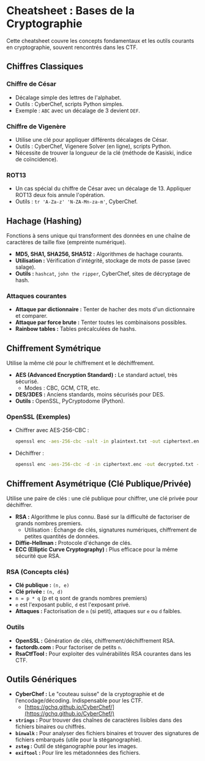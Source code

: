 # Cheatsheet : Bases de la Cryptographie

Cette cheatsheet couvre les concepts fondamentaux et les outils courants en cryptographie, souvent rencontrés dans les CTF.

## Chiffres Classiques

### Chiffre de César
*   Décalage simple des lettres de l'alphabet.
*   Outils : CyberChef, scripts Python simples.
*   Exemple : `ABC` avec un décalage de 3 devient `DEF`.

### Chiffre de Vigenère
*   Utilise une clé pour appliquer différents décalages de César.
*   Outils : CyberChef, Vigenere Solver (en ligne), scripts Python.
*   Nécessite de trouver la longueur de la clé (méthode de Kasiski, indice de coïncidence).

### ROT13
*   Un cas spécial du chiffre de César avec un décalage de 13. Appliquer ROT13 deux fois annule l'opération.
*   Outils : `tr 'A-Za-z' 'N-ZA-Mn-za-m'`, CyberChef.

## Hachage (Hashing)

Fonctions à sens unique qui transforment des données en une chaîne de caractères de taille fixe (empreinte numérique).

*   **MD5, SHA1, SHA256, SHA512 :** Algorithmes de hachage courants.
*   **Utilisation :** Vérification d'intégrité, stockage de mots de passe (avec salage).
*   **Outils :** `hashcat`, `john the ripper`, CyberChef, sites de décryptage de hash.

### Attaques courantes
*   **Attaque par dictionnaire :** Tenter de hacher des mots d'un dictionnaire et comparer.
*   **Attaque par force brute :** Tenter toutes les combinaisons possibles.
*   **Rainbow tables :** Tables précalculées de hashs.

## Chiffrement Symétrique

Utilise la même clé pour le chiffrement et le déchiffrement.

*   **AES (Advanced Encryption Standard) :** Le standard actuel, très sécurisé.
    *   Modes : CBC, GCM, CTR, etc.
*   **DES/3DES :** Anciens standards, moins sécurisés pour DES.
*   **Outils :** OpenSSL, PyCryptodome (Python).

### OpenSSL (Exemples)
*   Chiffrer avec AES-256-CBC :
    ```bash
    openssl enc -aes-256-cbc -salt -in plaintext.txt -out ciphertext.enc -k "ma_cle_secrete"
    ```
*   Déchiffrer :
    ```bash
    openssl enc -aes-256-cbc -d -in ciphertext.enc -out decrypted.txt -k "ma_cle_secrete"
    ```

## Chiffrement Asymétrique (Clé Publique/Privée)

Utilise une paire de clés : une clé publique pour chiffrer, une clé privée pour déchiffrer.

*   **RSA :** Algorithme le plus connu. Basé sur la difficulté de factoriser de grands nombres premiers.
    *   Utilisation : Échange de clés, signatures numériques, chiffrement de petites quantités de données.
*   **Diffie-Hellman :** Protocole d'échange de clés.
*   **ECC (Elliptic Curve Cryptography) :** Plus efficace pour la même sécurité que RSA.

### RSA (Concepts clés)
*   **Clé publique :** `(n, e)`
*   **Clé privée :** `(n, d)`
*   `n = p * q` (p et q sont de grands nombres premiers)
*   `e` est l'exposant public, `d` est l'exposant privé.
*   **Attaques :** Factorisation de `n` (si petit), attaques sur `e` ou `d` faibles.

### Outils
*   **OpenSSL :** Génération de clés, chiffrement/déchiffrement RSA.
*   **factordb.com :** Pour factoriser de petits `n`.
*   **RsaCtfTool :** Pour exploiter des vulnérabilités RSA courantes dans les CTF.

## Outils Génériques

*   **CyberChef :** Le "couteau suisse" de la cryptographie et de l'encodage/décoding. Indispensable pour les CTF.
    *   [https://gchq.github.io/CyberChef/](https://gchq.github.io/CyberChef/)
*   **`strings` :** Pour trouver des chaînes de caractères lisibles dans des fichiers binaires ou chiffrés.
*   **`binwalk` :** Pour analyser des fichiers binaires et trouver des signatures de fichiers embarqués (utile pour la stéganographie).
*   **`zsteg` :** Outil de stéganographie pour les images.
*   **`exiftool` :** Pour lire les métadonnées des fichiers.